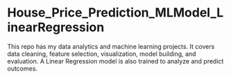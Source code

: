 # House_Price_Prediction_MLModel_LinearRegression
This repo has my data analytics and machine learning projects. It covers data cleaning, feature selection, visualization, model building, and evaluation. A Linear Regression model is also trained to analyze and predict outcomes.
